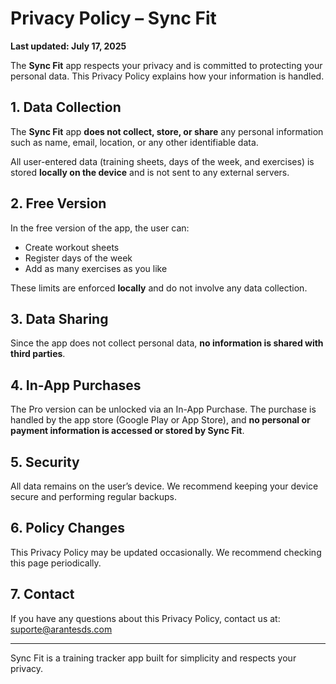 # Privacy Policy – Sync Fit

**Last updated: July 17, 2025**

The **Sync Fit** app respects your privacy and is committed to protecting your personal data. This Privacy Policy explains how your information is handled.

## 1. Data Collection

The **Sync Fit** app **does not collect, store, or share** any personal information such as name, email, location, or any other identifiable data.

All user-entered data (training sheets, days of the week, and exercises) is stored **locally on the device** and is not sent to any external servers.

## 2. Free Version

In the free version of the app, the user can:

- Create workout sheets
- Register days of the week
- Add as many exercises as you like

These limits are enforced **locally** and do not involve any data collection.

## 3. Data Sharing

Since the app does not collect personal data, **no information is shared with third parties**.

## 4. In-App Purchases

The Pro version can be unlocked via an In-App Purchase. The purchase is handled by the app store (Google Play or App Store), and **no personal or payment information is accessed or stored by Sync Fit**.

## 5. Security

All data remains on the user’s device. We recommend keeping your device secure and performing regular backups.

## 6. Policy Changes

This Privacy Policy may be updated occasionally. We recommend checking this page periodically.

## 7. Contact

If you have any questions about this Privacy Policy, contact us at: suporte@arantesds.com

---

Sync Fit is a training tracker app built for simplicity and respects your privacy.

